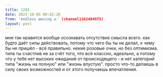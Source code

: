 ```yaml
---
title: 1283
date: 2023-10-05 00:42:26
from: 'endless шизing ⍼' (channel1162404975)
layout: post
---
```


мне так нравится вообще осознавать отсутствие смысла всего. как будто даёт силы действовать, потому что чего бы ты не делал, к чему бы не пришёл - всё правильно. некие розовые очки, но без оптимизма. типа ты счастлив не за счёт того, что всё классно, идеально, а потому что у тебя нет высоких ожиданий от происходящего - и нет категорий типа "жизнь на полную" или "жизнь впустую". просто что-то делаешь в силу своих возможностей и от этого получаешь впечатления.
